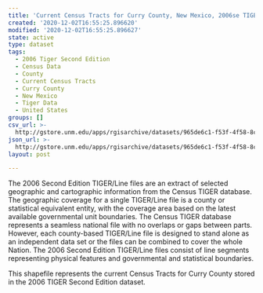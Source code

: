 ```yaml
---
title: 'Current Census Tracts for Curry County, New Mexico, 2006se TIGER'
created: '2020-12-02T16:55:25.896620'
modified: '2020-12-02T16:55:25.896627'
state: active
type: dataset
tags:
  - 2006 Tiger Second Edition
  - Census Data
  - County
  - Current Census Tracts
  - Curry County
  - New Mexico
  - Tiger Data
  - United States
groups: []
csv_url: >-
  http://gstore.unm.edu/apps/rgisarchive/datasets/965de6c1-f53f-4f58-8c6e-8e820545c110/tgr2006se_curr_trtcu.derived.csv
json_url: >-
  http://gstore.unm.edu/apps/rgisarchive/datasets/965de6c1-f53f-4f58-8c6e-8e820545c110/tgr2006se_curr_trtcu.derived.json
layout: post

---
```

The 2006 Second Edition TIGER/Line files are an extract of selected geographic and cartographic information from the Census TIGER database.  The geographic coverage for a single TIGER/Line file is a county or statistical equivalent entity, with the coverage area based on the latest available governmental unit boundaries. The Census TIGER database represents a seamless national file with no overlaps or gaps between parts.  However, each county-based TIGER/Line file is designed to stand alone as an independent data set or the files can be combined to cover the whole Nation.  The 2006 Second Edition  TIGER/Line files consist of line segments representing physical features and governmental and statistical boundaries.  

This shapefile represents the current Census Tracts for Curry County stored in the 2006 TIGER Second Edition dataset.
